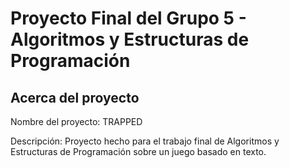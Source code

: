 # Proyecto Final del Grupo 5 - Algoritmos y Estructuras de Programación 
## Acerca del proyecto
<p>Nombre del proyecto: TRAPPED </p>
<p>Descripción: Proyecto hecho para el trabajo final de Algoritmos y Estructuras de Programación sobre un juego basado en texto.</p>
